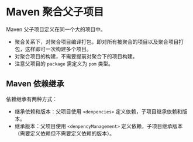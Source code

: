 # Maven 聚合父子项目

Maven 父子项目定义在同一个大的项目中。

* 聚合关系下，对聚合项目编译打包，即对所有被聚合的项目以及聚合项目打包，这样即可一次构建多个项目。
* 对聚合项目的构建，不需要提前对聚合下的项目构建。
* 注意父项目的 `package` 需定义为 `pom` 类型。

## Maven 依赖继承

依赖继承有两种方式：

* 继承依赖和版本：父项目使用 `<denpencies>` 定义依赖，子项目继承依赖和版本。
* 继承版本：父项目使用 `<denpencyManagement>` 定义依赖，子项目继承版本（需要定义依赖但不需要定义依赖的版本）。
